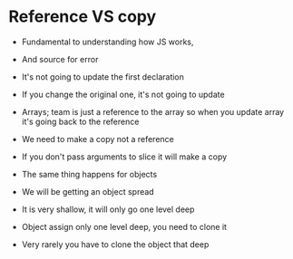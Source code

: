 # Reference VS copy
* Fundamental to understanding how JS works,
* And source for error

* It's not going to update the first declaration
* If you change the original one, it's not going to update

* Arrays; team is just a reference to the array so when you update array it's going back to the reference
* We need to make a copy not a reference
* If you don't pass arguments to slice it will make a copy

* The same thing happens for objects
* We will be getting an object spread

* It is very shallow, it will only go one level deep
* Object assign only one level deep, you need to clone it
* Very rarely you have to clone the object that deep